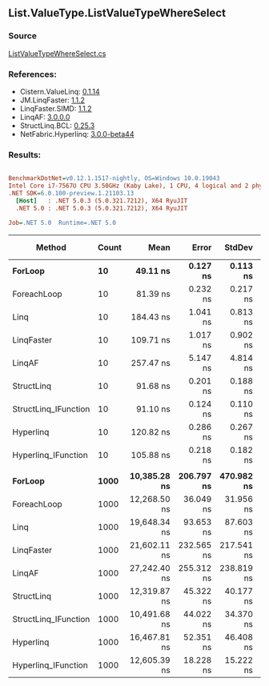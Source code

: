 ﻿## List.ValueType.ListValueTypeWhereSelect

### Source
[ListValueTypeWhereSelect.cs](../LinqBenchmarks/List/ValueType/ListValueTypeWhereSelect.cs)

### References:
- Cistern.ValueLinq: [0.1.14](https://www.nuget.org/packages/Cistern.ValueLinq/0.1.14)
- JM.LinqFaster: [1.1.2](https://www.nuget.org/packages/JM.LinqFaster/1.1.2)
- LinqFaster.SIMD: [1.1.2](https://www.nuget.org/packages/LinqFaster.SIMD/1.0.3)
- LinqAF: [3.0.0.0](https://www.nuget.org/packages/LinqAF/3.0.0.0)
- StructLinq.BCL: [0.25.3](https://www.nuget.org/packages/StructLinq.BCL/0.25.3)
- NetFabric.Hyperlinq: [3.0.0-beta44](https://www.nuget.org/packages/NetFabric.Hyperlinq/3.0.0-beta44)

### Results:
``` ini

BenchmarkDotNet=v0.12.1.1517-nightly, OS=Windows 10.0.19043
Intel Core i7-7567U CPU 3.50GHz (Kaby Lake), 1 CPU, 4 logical and 2 physical cores
.NET SDK=6.0.100-preview.1.21103.13
  [Host]   : .NET 5.0.3 (5.0.321.7212), X64 RyuJIT
  .NET 5.0 : .NET 5.0.3 (5.0.321.7212), X64 RyuJIT

Job=.NET 5.0  Runtime=.NET 5.0  

```
|               Method | Count |         Mean |      Error |     StdDev |       Median | Ratio | RatioSD |   Gen 0 | Gen 1 | Gen 2 | Allocated |
|--------------------- |------ |-------------:|-----------:|-----------:|-------------:|------:|--------:|--------:|------:|------:|----------:|
|              **ForLoop** |    **10** |     **49.11 ns** |   **0.127 ns** |   **0.113 ns** |     **49.08 ns** |  **1.00** |    **0.00** |       **-** |     **-** |     **-** |         **-** |
|          ForeachLoop |    10 |     81.39 ns |   0.232 ns |   0.217 ns |     81.39 ns |  1.66 |    0.01 |       - |     - |     - |         - |
|                 Linq |    10 |    184.43 ns |   1.041 ns |   0.813 ns |    184.62 ns |  3.75 |    0.02 |  0.1798 |     - |     - |     376 B |
|           LinqFaster |    10 |    109.71 ns |   1.017 ns |   0.902 ns |    109.60 ns |  2.23 |    0.02 |  0.1491 |     - |     - |     312 B |
|               LinqAF |    10 |    257.47 ns |   5.147 ns |   4.814 ns |    256.34 ns |  5.24 |    0.10 |       - |     - |     - |         - |
|           StructLinq |    10 |     91.68 ns |   0.201 ns |   0.188 ns |     91.74 ns |  1.87 |    0.01 |  0.0343 |     - |     - |      72 B |
| StructLinq_IFunction |    10 |     91.10 ns |   0.124 ns |   0.110 ns |     91.11 ns |  1.86 |    0.00 |       - |     - |     - |         - |
|            Hyperlinq |    10 |    120.82 ns |   0.286 ns |   0.267 ns |    120.75 ns |  2.46 |    0.01 |       - |     - |     - |         - |
|  Hyperlinq_IFunction |    10 |    105.88 ns |   0.218 ns |   0.182 ns |    105.89 ns |  2.16 |    0.00 |       - |     - |     - |         - |
|                      |       |              |            |            |              |       |         |         |       |       |           |
|              **ForLoop** |  **1000** | **10,385.28 ns** | **206.797 ns** | **470.982 ns** | **10,134.93 ns** |  **1.00** |    **0.00** |       **-** |     **-** |     **-** |         **-** |
|          ForeachLoop |  1000 | 12,268.50 ns |  36.049 ns |  31.956 ns | 12,269.38 ns |  1.10 |    0.04 |       - |     - |     - |         - |
|                 Linq |  1000 | 19,648.34 ns |  93.653 ns |  87.603 ns | 19,613.64 ns |  1.76 |    0.06 |  0.1526 |     - |     - |     376 B |
|           LinqFaster |  1000 | 21,602.11 ns | 232.565 ns | 217.541 ns | 21,560.13 ns |  1.94 |    0.07 | 31.2195 |     - |     - |  65,504 B |
|               LinqAF |  1000 | 27,242.40 ns | 255.312 ns | 238.819 ns | 27,184.49 ns |  2.45 |    0.08 |       - |     - |     - |         - |
|           StructLinq |  1000 | 12,319.87 ns |  45.322 ns |  40.177 ns | 12,321.71 ns |  1.11 |    0.04 |  0.0305 |     - |     - |      72 B |
| StructLinq_IFunction |  1000 | 10,491.68 ns |  44.022 ns |  34.370 ns | 10,481.40 ns |  0.94 |    0.04 |       - |     - |     - |         - |
|            Hyperlinq |  1000 | 16,467.81 ns |  52.351 ns |  46.408 ns | 16,457.95 ns |  1.48 |    0.05 |       - |     - |     - |         - |
|  Hyperlinq_IFunction |  1000 | 12,605.39 ns |  18.228 ns |  15.222 ns | 12,609.11 ns |  1.13 |    0.04 |       - |     - |     - |         - |
